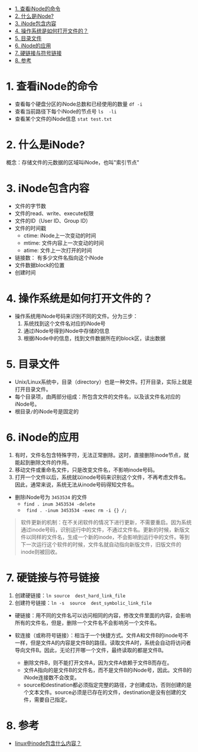 <!--
 * @Author: JohnJeep
 * @Date: 2020-04-04 09:46:51
 * @LastEditTime: 2020-08-24 23:07:06
 * @LastEditors: Please set LastEditors
 * @Description: iNode的理解
--> 

<!-- TOC -->

- [1. 查看iNode的命令](#1-查看inode的命令)
- [2. 什么是iNode?](#2-什么是inode)
- [3. iNode包含内容](#3-inode包含内容)
- [4. 操作系统是如何打开文件的？](#4-操作系统是如何打开文件的)
- [5. 目录文件](#5-目录文件)
- [6. iNode的应用](#6-inode的应用)
- [7. 硬链接与符号链接](#7-硬链接与符号链接)
- [8. 参考](#8-参考)

<!-- /TOC -->

# 1. 查看iNode的命令
- 查看每个硬盘分区的iNode总数和已经使用的数量 `df -i`
- 查看当前路径下每个iNode的节点号  `ls  -li`
- 查看某个文件的iNode信息  `stat test.txt`


# 2. 什么是iNode?
概念：存储文件的元数据的区域叫iNode，也叫"索引节点"


# 3. iNode包含内容
- 文件的字节数
- 文件的read、write、execute权限
- 文件的ID（User ID、Group ID）
- 文件的时间戳
   - ctime:  iNode上一次变动的时间
   - mtime:  文件内容上一次变动的时间
    - atime:  文件上一次打开的时间
- 链接数： 有多少文件名指向这个iNode
- 文件数据block的位置
- 创建时间


# 4. 操作系统是如何打开文件的？
- 操作系统用iNode号码来识别不同的文件。分为三步：
  1.  系统找到这个文件名对应的iNode号
  2. 通过iNode号得到iNode中存储的信息
  3. 根据iNode中的信息，找到文件数据所在的block区，读出数据


# 5. 目录文件
- Unix/Linux系统中，目录（directory）也是一种文件。打开目录，实际上就是打开目录文件。
- 每个目录项，由两部分组成：所包含文件的文件名，以及该文件名对应的iNode号。
- 根目录`/`的iNode号是固定的


# 6. iNode的应用
1. 有时，文件名包含特殊字符，无法正常删除。这时，直接删除inode节点，就能起到删除文件的作用。
2. 移动文件或重命名文件，只是改变文件名，不影响inode号码。
3. 打开一个文件以后，系统就以inode号码来识别这个文件，不再考虑文件名。因此，通常来说，系统无法从inode号码得知文件名。

- 删除iNode号为 `3453534` 的文件
  - `find . inum 3453534 -delete` 
  - ` find . -inum 3453534 -exec rm -i {} /;`

> 软件更新的机制：在不关闭软件的情况下进行更新，不需要重启。因为系统通过inode号码，识别运行中的文件，不通过文件名。更新的时候，新版文件以同样的文件名，生成一个新的inode，不会影响到运行中的文件。等到下一次运行这个软件的时候，文件名就自动指向新版文件，旧版文件的inode则被回收。


# 7. 硬链接与符号链接
1. 创建硬链接：`ln source  dest_hard_link_file`
2. 创建符号链接：`ln -s  source  dest_symbolic_link_file`

- 硬链接：用不同的文件名可以访问相同的内容，修改文件里面的内容，会影响所有的文件名，但是，删除一个文件名不会影响另一个文件名。
- 软连接（或称符号链接）：相当于一个快捷方式。文件A和文件B的inode号不一样，但是文件A的内容是文件B的路径。读取文件A时，系统会自动将访问者导向文件B。因此，无论打开哪一个文件，最终读取的都是文件B。

  - 删除文件B，则不能打开文件A，因为文件A依赖于文件B而存在。
  - 文件A指向的是文件B的文件名，而不是文件B的iNode号，因此。文件B的iNode连接数不会改变。
  - source和destination都必须指定完整的路径，才创建成功，否则创建的是个文本文件。source必须是已存在的文件，destination是没有创建的文件，需要自己指定。


# 8. 参考
- [linux中inode包含什么内容？](https://mp.weixin.qq.com/s/u9t6QtYCRJAJVpEgxC8t0Q)